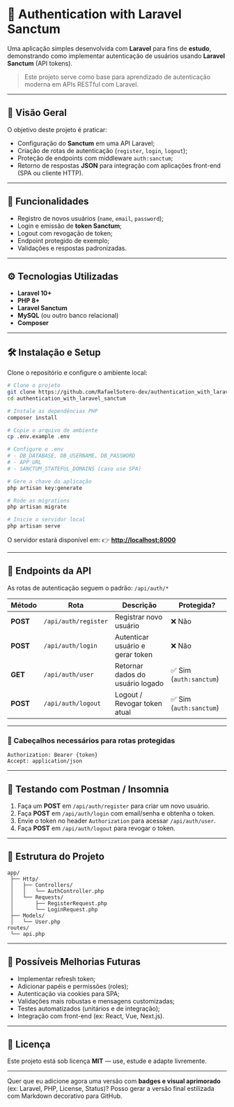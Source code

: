 # 🔐 Authentication with Laravel Sanctum

Uma aplicação simples desenvolvida com **Laravel** para fins de **estudo**, demonstrando como implementar autenticação de usuários usando **Laravel Sanctum** (API tokens).

> Este projeto serve como base para aprendizado de autenticação moderna em APIs RESTful com Laravel.

---

## 📘 Visão Geral

O objetivo deste projeto é praticar:

* Configuração do **Sanctum** em uma API Laravel;
* Criação de rotas de autenticação (`register`, `login`, `logout`);
* Proteção de endpoints com middleware `auth:sanctum`;
* Retorno de respostas **JSON** para integração com aplicações front-end (SPA ou cliente HTTP).

---

## 🧱 Funcionalidades

* Registro de novos usuários (`name`, `email`, `password`);
* Login e emissão de **token Sanctum**;
* Logout com revogação de token;
* Endpoint protegido de exemplo;
* Validações e respostas padronizadas.

---

## ⚙️ Tecnologias Utilizadas

* **Laravel 10+**
* **PHP 8+**
* **Laravel Sanctum**
* **MySQL** (ou outro banco relacional)
* **Composer**

---

## 🛠️ Instalação e Setup

Clone o repositório e configure o ambiente local:

```bash
# Clone o projeto
git clone https://github.com/RafaelSotero-dev/authentication_with_laravel_sanctum.git
cd authentication_with_laravel_sanctum

# Instale as dependências PHP
composer install

# Copie o arquivo de ambiente
cp .env.example .env

# Configure o .env
# - DB_DATABASE, DB_USERNAME, DB_PASSWORD
# - APP_URL
# - SANCTUM_STATEFUL_DOMAINS (caso use SPA)

# Gere a chave da aplicação
php artisan key:generate

# Rode as migrations
php artisan migrate

# Inicie o servidor local
php artisan serve
```

O servidor estará disponível em:
👉 **[http://localhost:8000](http://localhost:8000)**

---

## 🚀 Endpoints da API

As rotas de autenticação seguem o padrão:
`/api/auth/*`

| Método   | Rota                 | Descrição                        | Protegida?             |
| -------- | -------------------- | -------------------------------- | ---------------------- |
| **POST** | `/api/auth/register` | Registrar novo usuário           | ❌ Não                  |
| **POST** | `/api/auth/login`    | Autenticar usuário e gerar token | ❌ Não                  |
| **GET**  | `/api/auth/user`     | Retornar dados do usuário logado | ✅ Sim (`auth:sanctum`) |
| **POST** | `/api/auth/logout`   | Logout / Revogar token atual     | ✅ Sim (`auth:sanctum`) |

---

### 🔑 Cabeçalhos necessários para rotas protegidas

```
Authorization: Bearer {token}
Accept: application/json
```

---

## 🧪 Testando com Postman / Insomnia

1. Faça um **POST** em `/api/auth/register` para criar um novo usuário.
2. Faça **POST** em `/api/auth/login` com email/senha e obtenha o token.
3. Envie o token no header `Authorization` para acessar `/api/auth/user`.
4. Faça **POST** em `/api/auth/logout` para revogar o token.

---

## 🧭 Estrutura do Projeto

```
app/
 ├── Http/
 │   ├── Controllers/
 │   │   └── AuthController.php
 │   └── Requests/
 │       ├── RegisterRequest.php
 │       └── LoginRequest.php
 ├── Models/
 │   └── User.php
routes/
 └── api.php
```

---

## 🧩 Possíveis Melhorias Futuras

* Implementar refresh token;
* Adicionar papéis e permissões (roles);
* Autenticação via cookies para SPA;
* Validações mais robustas e mensagens customizadas;
* Testes automatizados (unitários e de integração);
* Integração com front-end (ex: React, Vue, Next.js).

---

## 📝 Licença

Este projeto está sob licença **MIT** — use, estude e adapte livremente.

---

Quer que eu adicione agora uma versão com **badges e visual aprimorado** (ex: Laravel, PHP, License, Status)?
Posso gerar a versão final estilizada com Markdown decorativo para GitHub.
